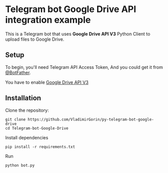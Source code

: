# Telegram bot Google Drive API integration example

 This is a Telegram bot that uses **Google Drive API V3** Python Client to upload files to Google Drive.



## Setup

To begin, you'll need Telegram API Access Token, And you could get it from [@BotFather](https://t.me/botfather).  

You have to enable [Google Drive API V3](https://console.developers.google.com/apis/library/drive.googleapis.com)


## Installation

 Clone the repository:

```
git clone https://github.com/VladimirGorin/py-telegram-bot-google-drive
cd Telegram-bot-Google-Drive
```

Install dependencies

```
pip install -r requirements.txt
```
Run
```
python bot.py
```
